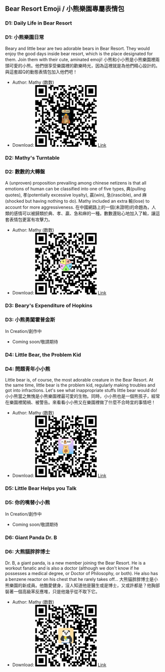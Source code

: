 ## Bear Resort Emoji / 小熊樂園專屬表情包

### D1: Daily Life in Bear Resort
### D1: 小熊樂園日常
Beary and little bear are two adorable bears in Bear Resort. They would enjoy the good days inside bear resort, which is the place designated for them. Join them with their cute, aminated emoji!
小熊和小小熊是小熊樂園裡兩頭可愛的小熊。他們很享受樂園裡的歡樂時光，因為這裡就是為他們精心設計的。與這套超Q的動態表情包加入他們吧！
- Author: Mathy (数数)
- Download: <img src="/emoji/bear_resort.bmp" width="200" height="200"> [Link](https://w.url.cn/s/AR0SewL#wechat_redirect)

### D2: Mathy's Turntable 
### D2: 數數的大轉盤
A (unproven) proposition prevailing among chinese netizens is that all emotions of human can be classified into one of five types, 典(pulling quotes), 孝(potentially excessive loyalty), 贏(win), 急(irascible), and 麻(shocked but having nothing to do). Mathy included an extra 輸(lose) to account for more aggressiveness.
在中國網路上的一個(未證明)的命題為，人類的感情可以被歸類於典、孝、贏、急和麻的一種。數數還貼心地加入了輸，讓這套表情包更富有攻擊力。
- Author: Mathy (数数)
- Download: <img src="/emoji/turntable.bmp" width="200" height="200"> [Link](https://w.url.cn/s/AZh61D6#wechat_redirect)

### D3: Beary's Expenditure of Hopkins 
### D3: 小熊勇闖霍普金斯
In Creation/創作中
- Coming soon/敬請期待

### D4: Little Bear, the Problem Kid 
### D4: 問題青年小小熊
Little bear is, of course, the most adorable creature in the Bear Resort. At the same time, little bear is the problem kid, regularly making troubles and got into infractions. Let's see what inappropriate stuffs little bear would do!
小小熊當之無愧是小熊樂園裡最可愛的生物。同時，小小熊也是一個熊孩子，經常在樂園裡闖禍、被警告。來看看小小熊又在樂園裡做了什麼不合時宜的事情吧！
- Author: Mathy (数数)
- Download: <img src="/emoji/little_bear.bmp" width="200" height="200"> [Link](https://w.url.cn/s/A9HGgcn#wechat_redirect)

### D5: Little Bear Helps you Talk
### D5: 你的嘴替小小熊
In Creation/創作中
- Coming soon/敬請期待

### D6: Giant Panda Dr. B 
### D6: 大熊貓胖胖博士
Dr. B, a giant panda, is a new member joining the Bear Resort. He is a workout fanatic and is also a doctor (although we don't know if he possesses a medical degree, or Doctor of Philosophy, or both). He also has a benzene reactor on his chest that he rarely takes off...
大熊貓胖胖博士是小熊樂園的新成員。他酷愛健身，沒人知道他是醫生或是博士，又或許都是？他胸部裝著一個高級苯反應堆，只是他幾乎從不取下它。
- Author: Mathy (数数)
- Download: <img src="/emoji/dr_B.bmp" width="200" height="200"> [Link](https://w.url.cn/s/ABTYfiX#wechat_redirect)
